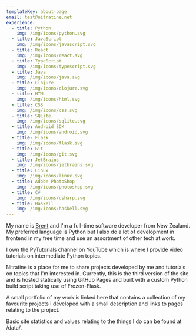 ```yaml
---
templateKey: about-page
email: test@nitratine.net
experience:
  - title: Python
    img: /img/icons/python.svg
  - title: JavaScript
    img: /img/icons/javascript.svg
  - title: React
    img: /img/icons/react.svg
  - title: TypeScript
    img: /img/icons/typescript.svg
  - title: Java
    img: /img/icons/java.svg
  - title: Clojure
    img: /img/icons/clojure.svg
  - title: HTML
    img: /img/icons/html.svg
  - title: CSS
    img: /img/icons/css.svg
  - title: SQLite
    img: /img/icons/sqlite.svg
  - title: Android SDK
    img: /img/icons/android.svg
  - title: Flask
    img: /img/icons/flask.svg
  - title: Git
    img: /img/icons/git.svg
  - title: JetBrains
    img: /img/icons/jetbrains.svg
  - title: Linux
    img: /img/icons/linux.svg
  - title: Adobe PhotoShop
    img: /img/icons/photoshop.svg
  - title: C#
    img: /img/icons/csharp.svg
  - title: Haskell
    img: /img/icons/haskell.svg
---
```


My name is [Brent](https://github.com/brentvollebregt) and I'm a full-time software developer from New Zealand. My preferred language is Python but I also do a lot of development in frontend in my free time and use an assortment of other tech at work.

I own the PyTutorials channel on YouTube which is where I provide video tutorials on intermediate Python topics.

Nitratine is a place for me to share projects developed by me and tutorials on topics that I'm interested in. Currently, this is the third version of the site and is hosted statically using GitHub Pages and built with a custom Python build script taking use of Frozen-Flask.

A small portfolio of my work is linked here that contains a collection of my favourite projects I developed with a small description and links to pages relating to the project.

Basic site statistics and values relating to the things I do can be found at /data/.
